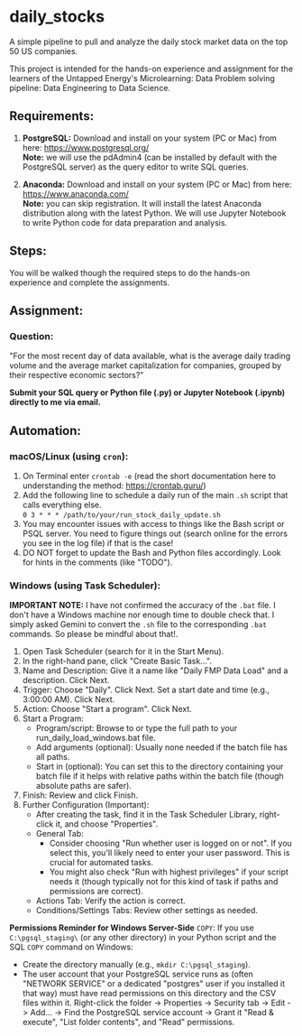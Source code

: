 # daily_stocks
A simple pipeline to pull and analyze the daily stock market data on the top 50 US companies.

This project is intended for the hands-on experience and assignment for the learners of 
the Untapped Energy's Microlearning: Data Problem solving pipeline: Data Engineering to Data Science.

## Requirements:

1. **PostgreSQL:** Download and install on your system (PC or Mac) from here: https://www.postgresql.org/ <br>
**Note:** we will use the pdAdmin4 (can be installed by default with the PostgreSQL server) as 
the query editor to write SQL queries.

2. **Anaconda:** Download and install on your system (PC or Mac) from here: https://www.anaconda.com/ <br>
**Note:** you can skip registration. 
It will install the latest Anaconda distribution along with the latest Python. We will use
Jupyter Notebook to write Python code for data preparation and analysis.

## Steps:

You will be walked though the required steps to do the hands-on experience and complete the assignments.

## Assignment:

### Question:
"For the most recent day of data available, what is the average daily trading volume and the
average market capitalization for companies, grouped by their respective economic sectors?"

**Submit your SQL query or Python file (.py) or Jupyter Notebook (.ipynb) directly to me via email.**

## Automation:

### macOS/Linux (using `cron`):

1. On Terminal enter `crontab -e` (read the short documentation here to understanding the method: https://crontab.guru/)
2. Add the following line to schedule a daily run of the main `.sh` script that calls everything else. <br>
`0 3 * * * /path/to/your/run_stock_daily_update.sh`
3. You may encounter issues with access to things like the Bash script or PSQL server.
You need to figure things out (search online for the errors you see in the log file) if that is the case!
4. DO NOT forget to update the Bash and Python files accordingly. Look for hints in the comments (like "TODO").

### Windows (using Task Scheduler):

**IMPORTANT NOTE:** I have not confirmed the accuracy of the `.bat` file. I don't have a Windows machine 
nor enough time to double check that. I simply asked Gemini to convert the `.sh` file to the corresponding `.bat` commands.
So please be mindful about that!.

1. Open Task Scheduler (search for it in the Start Menu).
2. In the right-hand pane, click "Create Basic Task...".
3. Name and Description: Give it a name like "Daily FMP Data Load" and a description. Click Next.
4. Trigger: Choose "Daily". Click Next. Set a start date and time (e.g., 3:00:00 AM). Click Next.
5. Action: Choose "Start a program". Click Next.
6. Start a Program:
	- Program/script: Browse to or type the full path to your run_daily_load_windows.bat file.
	- Add arguments (optional): Usually none needed if the batch file has all paths.
	- Start in (optional): You can set this to the directory containing your batch file if it helps with relative paths within the batch file (though absolute paths are safer).
7. Finish: Review and click Finish.
8. Further Configuration (Important):
	- After creating the task, find it in the Task Scheduler Library, right-click it, and choose "Properties".
	- General Tab:
		- Consider choosing "Run whether user is logged on or not". If you select this, you'll likely need to enter your user password. This is crucial for automated tasks.
		- You might also check "Run with highest privileges" if your script needs it (though typically not for this kind of task if paths and permissions are correct).
	- Actions Tab: Verify the action is correct.
	- Conditions/Settings Tabs: Review other settings as needed.

**Permissions Reminder for Windows Server-Side** `COPY`:
If you use `C:\pgsql_staging\` (or any other directory) in your Python script and the SQL `COPY` command on Windows:

- Create the directory manually (e.g., `mkdir C:\pgsql_staging`).
- The user account that your PostgreSQL service runs as (often "NETWORK SERVICE" or a dedicated "postgres" user if you installed it that way) must have read permissions on this directory and the CSV files within it.
Right-click the folder -> Properties -> Security tab -> Edit -> Add... -> Find the PostgreSQL service account -> Grant it "Read & execute", "List folder contents", and "Read" permissions.